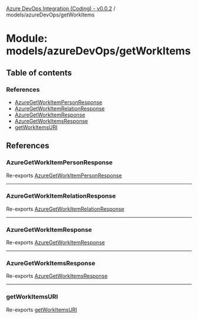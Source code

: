 [Azure DevOps Integration (Coding) - v0.0.2](../README.md) / models/azureDevOps/getWorkItems

# Module: models/azureDevOps/getWorkItems

## Table of contents

### References

- [AzureGetWorkItemPersonResponse](models_azureDevOps_getWorkItems.md#azuregetworkitempersonresponse)
- [AzureGetWorkItemRelationResponse](models_azureDevOps_getWorkItems.md#azuregetworkitemrelationresponse)
- [AzureGetWorkItemResponse](models_azureDevOps_getWorkItems.md#azuregetworkitemresponse)
- [AzureGetWorkItemsResponse](models_azureDevOps_getWorkItems.md#azuregetworkitemsresponse)
- [getWorkItemsURI](models_azureDevOps_getWorkItems.md#getworkitemsuri)

## References

### AzureGetWorkItemPersonResponse

Re-exports [AzureGetWorkItemPersonResponse](../classes/models_azureDevOps_getWorkItems_azureGetWorkItemPersonResponse.AzureGetWorkItemPersonResponse.md)

___

### AzureGetWorkItemRelationResponse

Re-exports [AzureGetWorkItemRelationResponse](../classes/models_azureDevOps_getWorkItems_azureGetWorkItemRelationResponse.AzureGetWorkItemRelationResponse.md)

___

### AzureGetWorkItemResponse

Re-exports [AzureGetWorkItemResponse](../classes/models_azureDevOps_getWorkItems_azureGetWorkItemResponse.AzureGetWorkItemResponse.md)

___

### AzureGetWorkItemsResponse

Re-exports [AzureGetWorkItemsResponse](../classes/models_azureDevOps_getWorkItems_azureGetWorkItemsResponse.AzureGetWorkItemsResponse.md)

___

### getWorkItemsURI

Re-exports [getWorkItemsURI](models_azureDevOps_getWorkItems_resourceURI.md#getworkitemsuri)
